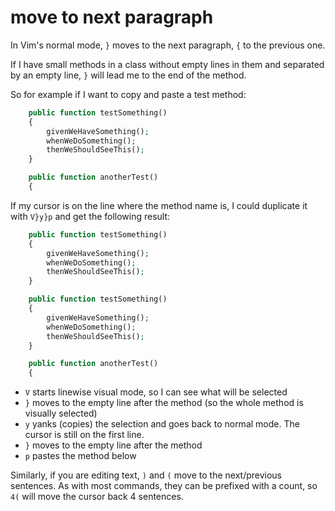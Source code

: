 # move to next paragraph

In Vim's normal mode, `}` moves to the next paragraph, `{` to the previous one.

If I have small methods in a class without empty lines in them and separated by
an empty line, `}` will lead me to the end of the method.

So for example if I want to copy and paste a test method:

```php
    public function testSomething()
    {
        givenWeHaveSomething();
        whenWeDoSomething();
        thenWeShouldSeeThis();
    }

    public function anotherTest()
    {
```

If my cursor is on the line where the method name is, I could duplicate it with
`V}y}p` and get the following result:

```php
    public function testSomething()
    {
        givenWeHaveSomething();
        whenWeDoSomething();
        thenWeShouldSeeThis();
    }

    public function testSomething()
    {
        givenWeHaveSomething();
        whenWeDoSomething();
        thenWeShouldSeeThis();
    }

    public function anotherTest()
    {
```

- `V` starts linewise visual mode, so I can see what will be selected
- `}` moves to the empty line after the method (so the whole method is visually
selected)
- `y` yanks (copies) the selection and goes back to normal mode. The cursor is still on the first line.
- `}` moves to the empty line after the method
- `p` pastes the method below

Similarly, if you are editing text, `)` and `(` move to the next/previous
sentences. As with most commands, they can be prefixed with a count, so `4(`
will move the cursor back 4 sentences.
